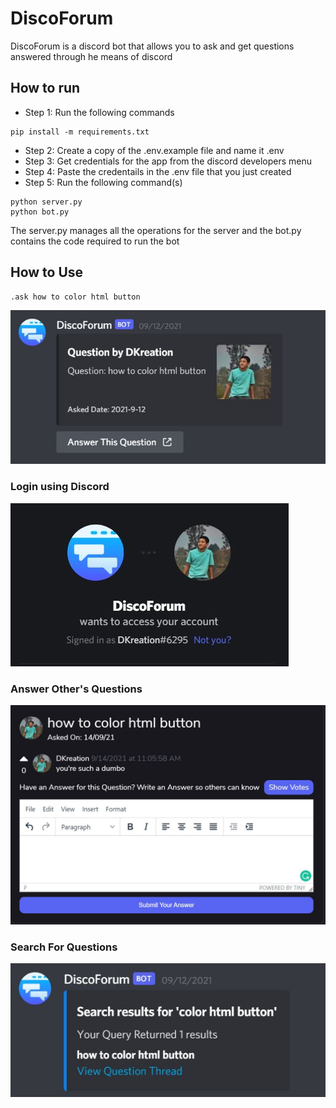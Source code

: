 # DiscoForum

DiscoForum is a discord bot that allows you to ask and get questions answered through he means of discord

## How to run

- Step 1: Run the following commands

```
pip install -m requirements.txt
```

- Step 2: Create a copy of the .env.example file and name it .env
- Step 3: Get credentials for the app from the discord developers menu
- Step 4: Paste the credentails in the .env file that you just created
- Step 5: Run the following command(s)

```
python server.py
python bot.py
```

The server.py manages all the operations for the server and the bot.py contains the code required to run the bot

## How to Use

```
.ask how to color html button
```

![Ask Questions](static/images/github/askquestion.JPG)

### Login using Discord

![Answer Questions](static/images/github/login_using_discord.JPG)

### Answer Other's Questions

![Answer Questions](static/images/github/answerquestions.JPG)

### Search For Questions

![Search For Questions](static/images/github/search_for_questions.JPG)
